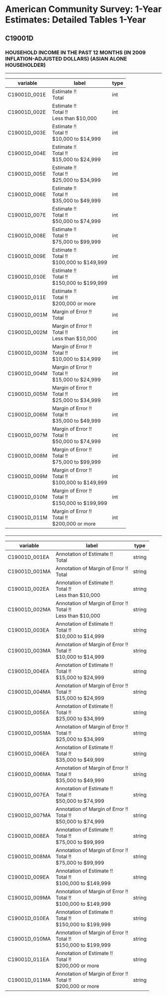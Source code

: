 # American Community Survey: 1-Year Estimates: Detailed Tables 1-Year

## C19001D

### HOUSEHOLD INCOME IN THE PAST 12 MONTHS (IN 2009 INFLATION-ADJUSTED DOLLARS) (ASIAN ALONE HOUSEHOLDER)

___

| variable | label | type |
| ----- | ----- | ----- |
| C19001D_001E | Estimate !!<br>Total | int |
| C19001D_002E | Estimate !!<br>Total !!<br>Less than $10,000 | int |
| C19001D_003E | Estimate !!<br>Total !!<br>$10,000 to $14,999 | int |
| C19001D_004E | Estimate !!<br>Total !!<br>$15,000 to $24,999 | int |
| C19001D_005E | Estimate !!<br>Total !!<br>$25,000 to $34,999 | int |
| C19001D_006E | Estimate !!<br>Total !!<br>$35,000 to $49,999 | int |
| C19001D_007E | Estimate !!<br>Total !!<br>$50,000 to $74,999 | int |
| C19001D_008E | Estimate !!<br>Total !!<br>$75,000 to $99,999 | int |
| C19001D_009E | Estimate !!<br>Total !!<br>$100,000 to $149,999 | int |
| C19001D_010E | Estimate !!<br>Total !!<br>$150,000 to $199,999 | int |
| C19001D_011E | Estimate !!<br>Total !!<br>$200,000 or more | int |
| C19001D_001M | Margin of Error !!<br>Total | int |
| C19001D_002M | Margin of Error !!<br>Total !!<br>Less than $10,000 | int |
| C19001D_003M | Margin of Error !!<br>Total !!<br>$10,000 to $14,999 | int |
| C19001D_004M | Margin of Error !!<br>Total !!<br>$15,000 to $24,999 | int |
| C19001D_005M | Margin of Error !!<br>Total !!<br>$25,000 to $34,999 | int |
| C19001D_006M | Margin of Error !!<br>Total !!<br>$35,000 to $49,999 | int |
| C19001D_007M | Margin of Error !!<br>Total !!<br>$50,000 to $74,999 | int |
| C19001D_008M | Margin of Error !!<br>Total !!<br>$75,000 to $99,999 | int |
| C19001D_009M | Margin of Error !!<br>Total !!<br>$100,000 to $149,999 | int |
| C19001D_010M | Margin of Error !!<br>Total !!<br>$150,000 to $199,999 | int |
| C19001D_011M | Margin of Error !!<br>Total !!<br>$200,000 or more | int |
### 

___

| variable | label | type |
| ----- | ----- | ----- |
| C19001D_001EA | Annotation of Estimate !!<br>Total | string |
| C19001D_001MA | Annotation of Margin of Error !!<br>Total | string |
| C19001D_002EA | Annotation of Estimate !!<br>Total !!<br>Less than $10,000 | string |
| C19001D_002MA | Annotation of Margin of Error !!<br>Total !!<br>Less than $10,000 | string |
| C19001D_003EA | Annotation of Estimate !!<br>Total !!<br>$10,000 to $14,999 | string |
| C19001D_003MA | Annotation of Margin of Error !!<br>Total !!<br>$10,000 to $14,999 | string |
| C19001D_004EA | Annotation of Estimate !!<br>Total !!<br>$15,000 to $24,999 | string |
| C19001D_004MA | Annotation of Margin of Error !!<br>Total !!<br>$15,000 to $24,999 | string |
| C19001D_005EA | Annotation of Estimate !!<br>Total !!<br>$25,000 to $34,999 | string |
| C19001D_005MA | Annotation of Margin of Error !!<br>Total !!<br>$25,000 to $34,999 | string |
| C19001D_006EA | Annotation of Estimate !!<br>Total !!<br>$35,000 to $49,999 | string |
| C19001D_006MA | Annotation of Margin of Error !!<br>Total !!<br>$35,000 to $49,999 | string |
| C19001D_007EA | Annotation of Estimate !!<br>Total !!<br>$50,000 to $74,999 | string |
| C19001D_007MA | Annotation of Margin of Error !!<br>Total !!<br>$50,000 to $74,999 | string |
| C19001D_008EA | Annotation of Estimate !!<br>Total !!<br>$75,000 to $99,999 | string |
| C19001D_008MA | Annotation of Margin of Error !!<br>Total !!<br>$75,000 to $99,999 | string |
| C19001D_009EA | Annotation of Estimate !!<br>Total !!<br>$100,000 to $149,999 | string |
| C19001D_009MA | Annotation of Margin of Error !!<br>Total !!<br>$100,000 to $149,999 | string |
| C19001D_010EA | Annotation of Estimate !!<br>Total !!<br>$150,000 to $199,999 | string |
| C19001D_010MA | Annotation of Margin of Error !!<br>Total !!<br>$150,000 to $199,999 | string |
| C19001D_011EA | Annotation of Estimate !!<br>Total !!<br>$200,000 or more | string |
| C19001D_011MA | Annotation of Margin of Error !!<br>Total !!<br>$200,000 or more | string |

